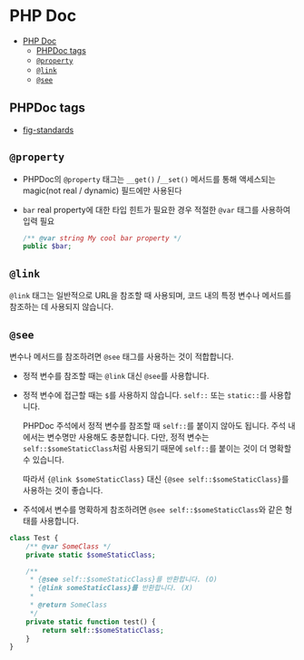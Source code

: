 # PHP Doc

- [PHP Doc](#php-doc)
    - [PHPDoc tags](#phpdoc-tags)
    - [`@property`](#property)
    - [`@link`](#link)
    - [`@see`](#see)

## PHPDoc tags

- [fig-standards](https://github.com/phpDocumentor/fig-standards/blob/master/proposed/phpdoc-tags.md#517-var)

## `@property`

- PHPDoc의 `@property` 태그는 `__get()` /`__set()` 메서드를 통해 액세스되는 magic(not real / dynamic) 필드에만 사용된다
- `bar` real property에 대한 타입 힌트가 필요한 경우 적절한 `@var` 태그를 사용하여 입력 필요

    ```php
    /** @var string My cool bar property */
    public $bar;
    ```

## `@link`

`@link` 태그는 일반적으로 URL을 참조할 때 사용되며, 코드 내의 특정 변수나 메서드를 참조하는 데 사용되지 않습니다.

## `@see`

변수나 메서드를 참조하려면 `@see` 태그를 사용하는 것이 적합합니다.

- 정적 변수를 참조할 때는 `@link` 대신 `@see`를 사용합니다.
- 정적 변수에 접근할 때는 `$`를 사용하지 않습니다. `self::` 또는 `static::`를 사용합니다.

    PHPDoc 주석에서 정적 변수를 참조할 때 `self::`를 붙이지 않아도 됩니다.
    주석 내에서는 변수명만 사용해도 충분합니다.
    다만, 정적 변수는 `self::$someStaticClass`처럼 사용되기 때문에 `self::`를 붙이는 것이 더 명확할 수 있습니다.

    따라서 `{@link $someStaticClass}` 대신 `{@see self::$someStaticClass}`를 사용하는 것이 좋습니다.

- 주석에서 변수를 명확하게 참조하려면 `@see self::$someStaticClass`와 같은 형태를 사용합니다.

```php
class Test {
    /** @var SomeClass */
    private static $someStaticClass;

    /**
     * {@see self::$someStaticClass}를 반환합니다. (O)
     * {@link someStaticClass}를 반환합니다. (X)
     *
     * @return SomeClass
     */
    private static function test() {
        return self::$someStaticClass;
    }
}
```
